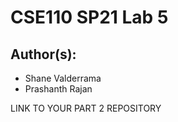 # CSE110 SP21 Lab 5

## Author(s):
- Shane Valderrama
- Prashanth Rajan

LINK TO YOUR PART 2 REPOSITORY

